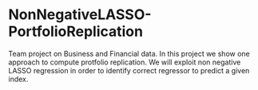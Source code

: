 # NonNegativeLASSO-PortfolioReplication
Team project on Business and Financial data. In this project we show one approach to compute protfolio replication. We will exploit non negative LASSO regression in order to identify correct regressor to predict a given index.
